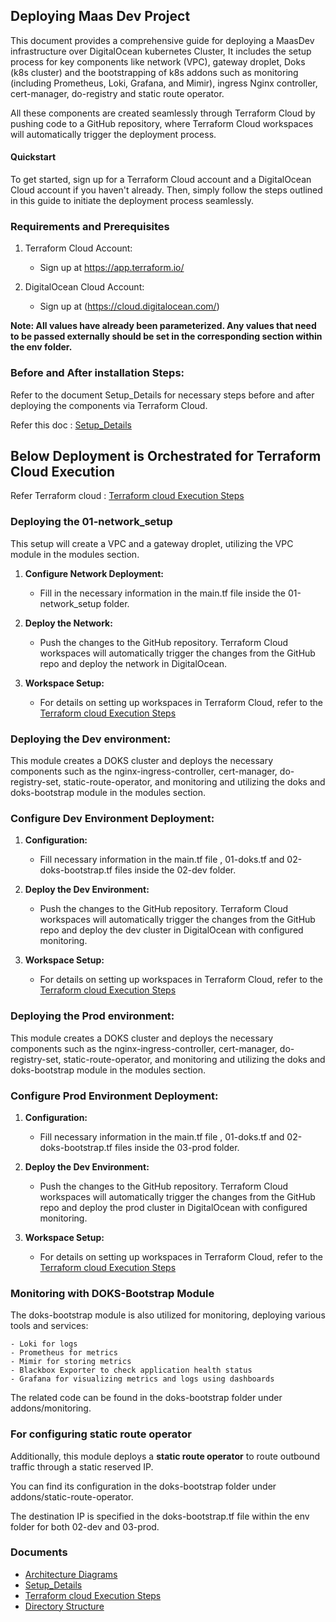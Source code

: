 ## Deploying Maas Dev Project 

This document provides a comprehensive guide for deploying a MaasDev infrastructure over DigitalOcean kubernetes Cluster, It includes the setup process for key components like network (VPC), gateway droplet, Doks (k8s cluster) and the bootstrapping of k8s addons such as monitoring (including Prometheus, Loki, Grafana, and Mimir), ingress Nginx controller, cert-manager, do-registry and static route operator.

All these components are created seamlessly through Terraform Cloud by pushing code to a GitHub repository, where Terraform Cloud workspaces will automatically trigger the deployment process.

#### Quickstart

To get started, sign up for a Terraform Cloud account and a DigitalOcean Cloud account if you haven't already. Then, simply follow the steps outlined in this guide to initiate the deployment process seamlessly. 

### Requirements and Prerequisites

1. Terraform Cloud Account:

    - Sign up at https://app.terraform.io/

2. DigitalOcean Cloud Account:
    - Sign up at (https://cloud.digitalocean.com/)


**Note: All values have already been parameterized. Any values that need to be passed externally should be set in the corresponding section within the env folder.**


### Before and After installation Steps: 

Refer to the document Setup_Details for necessary steps before and after deploying the components via Terraform Cloud.

Refer this doc : [Setup_Details](/documents//Setup_Details.md) 


##  Below Deployment is Orchestrated for Terraform Cloud Execution 
Refer Terraform cloud : [Terraform cloud Execution Steps](/documents/Terraform-execution.md)

 ### Deploying the 01-network_setup

This setup will create a VPC and a gateway droplet, utilizing the VPC module in the modules section.

1. **Configure Network Deployment:**

    - Fill in the necessary information in the main.tf file inside the 01-network_setup folder.

2. **Deploy the Network:**

    - Push the changes to the GitHub repository. Terraform Cloud workspaces will automatically trigger the changes from the GitHub repo and deploy the network in DigitalOcean.

3. **Workspace Setup:**

    - For details on setting up workspaces in Terraform Cloud, refer to the  [Terraform cloud Execution Steps](/documents/Terraform-execution.md)



 ### Deploying the Dev environment:
This module creates a DOKS cluster and deploys the necessary components such as the nginx-ingress-controller, cert-manager, do-registry-set, static-route-operator, and monitoring and utilizing the doks and doks-bootstrap module in the modules section. 
 

### **Configure Dev Environment Deployment:**
1. **Configuration:**
    - Fill necessary information in the main.tf file , 01-doks.tf and 02-doks-bootstrap.tf files inside the 02-dev folder.

2. **Deploy the Dev Environment:**

    - Push the changes to the GitHub repository. Terraform Cloud workspaces will automatically trigger the changes from the GitHub repo and deploy the dev cluster in DigitalOcean with configured monitoring.

3. **Workspace Setup:**

    - For details on setting up workspaces in Terraform Cloud, refer to the  [Terraform cloud Execution Steps](/documents/Terraform-execution.md)


### Deploying the Prod environment:
This module creates a DOKS cluster and deploys the necessary components such as the nginx-ingress-controller, cert-manager, do-registry-set, static-route-operator, and monitoring and utilizing the doks and doks-bootstrap module in the modules section.
 

### **Configure Prod Environment Deployment:**
1. **Configuration:**
    - Fill necessary information in the main.tf file , 01-doks.tf and 02-doks-bootstrap.tf files inside the 03-prod folder.

2. **Deploy the Dev Environment:**

    - Push the changes to the GitHub repository. Terraform Cloud workspaces will automatically trigger the changes from the GitHub repo and deploy the prod cluster in DigitalOcean with configured monitoring.

3. **Workspace Setup:**

    - For details on setting up workspaces in Terraform Cloud, refer to the  [Terraform cloud Execution Steps](/documents/Terraform-execution.md)


### Monitoring with DOKS-Bootstrap Module

The doks-bootstrap module is also utilized for monitoring, deploying various tools and services:

    - Loki for logs
    - Prometheus for metrics
    - Mimir for storing metrics
    - Blackbox Exporter to check application health status
    - Grafana for visualizing metrics and logs using dashboards

The related code can be found in the doks-bootstrap folder under addons/monitoring.


### For configuring static route operator

Additionally, this module deploys a **static route operator** to route outbound traffic through a static reserved IP. 

You can find its configuration in the doks-bootstrap folder under addons/static-route-operator.

 The destination IP is specified in the doks-bootstrap.tf file within the env folder for both 02-dev and 03-prod.


### Documents

- [Architecture Diagrams](/documents/Architecture.md)
- [Setup_Details](/documents/Setup_Details.md)  
- [Terraform cloud Execution Steps](/documents/Terraform-execution.md)
- [Directory Structure](/documents/Directory_structure.md)








